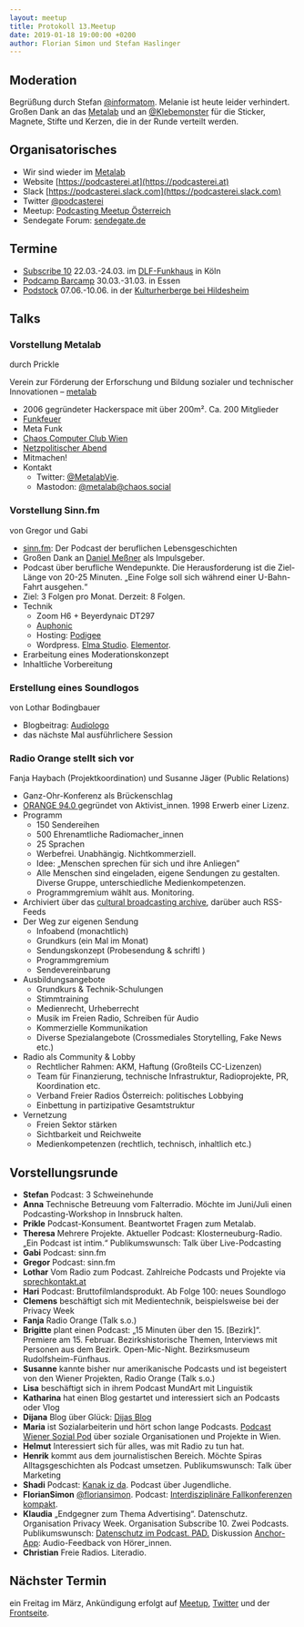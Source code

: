 ```yaml
---
layout: meetup
title: Protokoll 13.Meetup
date: 2019-01-18 19:00:00 +0200
author: Florian Simon und Stefan Haslinger
---
```


## Moderation

Begrüßung durch Stefan [@informatom](https://twitter.com/informatom). Melanie
ist heute leider verhindert. Großen Dank an das
[Metalab](https://twitter.com/MetalabVie) und an
[@Klebemonster](https://twitter.com/klebemonster) für die Sticker, Magnete,
Stifte und Kerzen, die in der Runde verteilt werden.

## Organisatorisches

* Wir sind wieder im [Metalab](https://metalab.at)
* Website [https://podcasterei.at](https://podcasterei.at)
* Slack [https://podcasterei.slack.com](https://podcasterei.slack.com)
* Twitter [@podcasterei](https://twitter.com/podcasterei)
* Meetup: 
  [Podcasting Meetup Österreich](https://www.meetup.com/de-DE/Podcasting-Meetup-Osterreich/)
* Sendegate Forum: [sendegate.de](https://sendegate.de)

## Termine

* [Subscribe 10](https://das-sendezentrum.de/subscribe/sub10) 22.03.-24.03. 
  im [DLF-Funkhaus](https://www.deutschlandradio.de/funkhaus-koeln.2089.de.html) in Köln
* [Podcamp Barcamp](https://podcamp.de) 30.03.-31.03. in Essen
* [Podstock](https://www.podstock.de) 07.06.-10.06. in der 
  [Kulturherberge bei Hildesheim](http://kulturherberge.de)

## Talks

### Vorstellung Metalab

durch Prickle

Verein zur Förderung der Erforschung und Bildung sozialer und technischer 
Innovationen – [metalab](https://metalab.at)

* 2006 gegründeter Hackerspace mit über 200m². Ca. 200 Mitglieder
* [Funkfeuer](https://www.funkfeuer.at)
* Meta Funk
* [Chaos Computer Club Wien](https://c3w.at)
* [Netzpolitischer Abend](https://netzpolitischerabend.wordpress.com)
* Mitmachen!
* Kontakt
  * Twitter: [@MetalabVie](https://twitter.com/metalabvie).
  * Mastodon: [@metalab@chaos.social](https://chaos.social/@metalab)

### Vorstellung Sinn.fm

von Gregor und Gabi

* [sinn.fm](https://www.sinn.fm): Der Podcast der beruflichen Lebensgeschichten
* Großen Dank an [Daniel Meßner](https://twitter.com/meszner) als Impulsgeber.
* Podcast über berufliche Wendepunkte. Die Herausforderung ist die Ziel-Länge von 20-25 Minuten. „Eine Folge soll sich während einer U-Bahn-Fahrt ausgehen.“ 
* Ziel: 3 Folgen pro Monat. Derzeit: 8 Folgen.
* Technik
  * Zoom H6 + Beyerdynaic DT297
  * [Auphonic](https://auphonic.com)
  * Hosting: [Podigee](https://www.podigee.com/en/)
  * Wordpress. [Elma Studio](https://www.elmastudio.de/en/themes/). [Elementor](https://elementor.com). 
* Erarbeitung eines Moderationskonzept
* Inhaltliche Vorbereitung

### Erstellung eines Soundlogos

von Lothar Bodingbauer

* Blogbeitrag: [Audiologo](https://www.sprechkontakt.at/2018/11/24/audiologo/)
* das nächste Mal ausführlichere Session

### Radio Orange stellt sich vor 

Fanja Haybach (Projektkoordination) und Susanne Jäger (Public Relations)

* Ganz-Ohr-Konferenz als Brückenschlag
* [ORANGE 94.0 ](https://o94.at)gegründet von Aktivist_innen. 1998 Erwerb einer Lizenz.
* Programm
  * 150 Sendereihen
  * 500 Ehrenamtliche Radiomacher_innen
  * 25 Sprachen
  * Werbefrei. Unabhängig. Nichtkommerziell.
  * Idee: „Menschen sprechen für sich und ihre Anliegen”
  * Alle Menschen sind eingeladen, eigene Sendungen zu gestalten. Diverse Gruppe, unterschiedliche Medienkompetenzen.
  * Programmgremium wählt aus. Monitoring.
* Archiviert über das [cultural broadcasting archive](https://cba.fro.at), darüber auch RSS-Feeds
* Der Weg zur eigenen Sendung
  * Infoabend (monachtlich)
  * Grundkurs (ein Mal im Monat)
  * Sendungskonzept (Probesendung & schriftl )
  * Programmgremium
  * Sendevereinbarung
* Ausbildungsangebote
  * Grundkurs & Technik-Schulungen
  * Stimmtraining
  * Medienrecht, Urheberrecht
  * Musik im Freien Radio, Schreiben für Audio
  * Kommerzielle Kommunikation
  * Diverse Spezialangebote (Crossmediales Storytelling, Fake News etc.)
* Radio als Community & Lobby
  * Rechtlicher Rahmen: AKM, Haftung (Großteils CC-Lizenzen)
  * Team für Finanzierung, technische Infrastruktur, Radioprojekte, PR, Koordination etc.
  * Verband Freier Radios Österreich: politisches Lobbying
  * Einbettung in partizipative Gesamtstruktur
* Vernetzung
  * Freien Sektor stärken
  * Sichtbarkeit und Reichweite
  * Medienkompetenzen (rechtlich, technisch, inhaltlich etc.)

## Vorstellungsrunde

* **Stefan** Podcast: 3 Schweinehunde
* **Anna** Technische Betreuung vom Falterradio. Möchte im Juni/Juli einen Podcasting-Workshop in Innsbruck halten.
* **Prikle** Podcast-Konsument. Beantwortet Fragen zum Metalab.
* **Theresa** Mehrere Projekte. Aktueller Podcast: Klosterneuburg-Radio. „Ein Podcast ist intim.“ Publikumswunsch: Talk über Live-Podcasting
* **Gabi** Podcast: sinn.fm
* **Gregor** Podcast: sinn.fm
* **Lothar** Vom Radio zum Podcast. Zahlreiche Podcasts und Projekte via [sprechkontakt.at](https://www.sprechkontakt.at)
* **Hari** Podcast: Bruttofilmlandsprodukt. Ab Folge 100: neues Soundlogo
* **Clemens** beschäftigt sich mit Medientechnik, beispielsweise bei der Privacy Week
* **Fanja** Radio Orange (Talk s.o.)
* **Brigitte** plant einen Podcast: „15 Minuten über den 15. [Bezirk]“. Premiere am 15. Februar. Bezirkshistorische Themen, Interviews mit Personen aus dem Bezirk. Open-Mic-Night. Bezirksmuseum Rudolfsheim-Fünfhaus.
* **Susanne** kannte bisher nur amerikanische Podcasts und ist begeistert von den Wiener Projekten, Radio Orange (Talk s.o.)
* **Lisa** beschäftigt sich in ihrem Podcast MundArt mit Linguistik
* **Katharina** hat einen Blog gestartet und interessiert sich an Podcasts oder Vlog
* **Dijana** Blog über Glück: [Dijas Blog](https://www.dijasworld.com)
* **Maria** ist Sozialarbeiterin und hört schon lange Podcasts. [Podcast Wiener Sozial Pod](http://www.wiener-sozial-pod.at) über soziale Organisationen und Projekte in Wien.
* **Helmut** Interessiert sich für alles, was mit Radio zu tun hat.
* **Henrik** kommt aus dem journalistischen Bereich. Möchte Spiras Alltagsgeschichten als Podcast umsetzen. Publikumswunsch: Talk über Marketing
* **Shadi** Podcast: [Kanak iz da](https://open.spotify.com/show/0TTVkCeAXx83hYhAHPrCSk?nd=1). Podcast über Jugendliche.
* **FlorianSimon** [@floriansimon](https://twitter.com/floriansimon). Podcast: [Interdisziplinäre Fallkonferenzen kompakt](http://podcasts.meduniwien.ac.at).
* **Klaudia** „Endgegner zum Thema Advertising“. Datenschutz. Organisation Privacy Week. Organisation Subscribe 10. Zwei Podcasts. Publikumswunsch: [Datenschutz im Podcast. PAD.](https://pads.c3w.at) Diskussion [Anchor-App](https://anchor.fm): Audio-Feedback von Hörer_innen.
* **Christian** Freie Radios. Literadio.

## Nächster Termin

ein Freitag im März, Ankündigung erfolgt auf
[Meetup](https://www.meetup.com/Podcasting-Meetup-Osterreich/),
[Twitter](https://twitter.com/podcasterei) und der [Frontseite](/).
